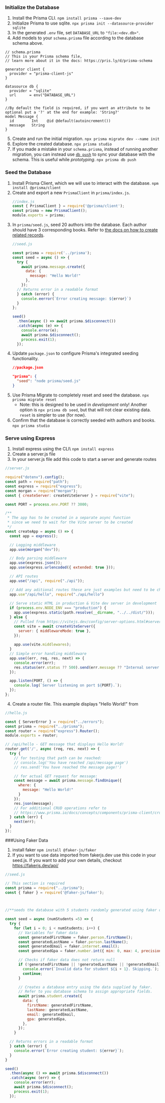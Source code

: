### Initialize the Database

1. Install the Prisma CLI.
   `npm install prisma --save-dev`
1. Initialize Prisma to use sqlite.
   `npx prisma init --datasource-provider sqlite`
3. In the generated `.env` file, set `DATABASE_URL` to `"file:<dev.db>"`.
4. Add models to your `schema.prisma` file according to the database schema above.
```schema.prisma
// schema.prisma
// This is your Prisma schema file,
// learn more about it in the docs: https://pris.ly/d/prisma-schema

generator client {
  provider = "prisma-client-js"
} 

datasource db {
  provider = "sqlite"
  url      = env("DATABASE_URL")
}  

//By default the field is required, if you want an attribute to be optional put a '?' at the end for example: 'String?'
model Message {
  id        Int    @id @default(autoincrement())
  message   String 
}
```
5. Create and run the initial migration.
   `npx prisma migrate dev --name init`
6. Explore the created database.
   `npx prisma studio`
7. If you made a mistake in your `schema.prisma`, instead of running another migration, you can instead use [`db push`](https://www.prisma.io/docs/guides/migrate/prototyping-schema-db-push) to sync your database with the schema. This is useful while _prototyping_.
   `npx prisma db push`

### Seed the Database

1. Install Prisma Client, which we will use to interact with the database.
   `npm install @prisma/client`
1. Create and export a new `PrismaClient` in `prisma/index.js`.
   ```js
   //index.js
   const { PrismaClient } = require('@prisma/client');
   const prisma = new PrismaClient();
   module.exports = prisma;
   ```
1. In `prisma/seed.js`, seed 20 authors into the database. Each author should have 3 corresponding books. Refer to [the docs on how to create related records](https://www.prisma.io/docs/concepts/components/prisma-client/relation-queries#create-a-related-record).
   ```js
   //seed.js
   
   const prisma = require('../prisma');
   const seed = async () => {
     try {
       await prisma.message.create({
         data: {
           message: "Hello World!"
         },
       });
     // Returns error in a readable format
     } catch (error) {
       console.eerror(`Error creating message: ${error}`)
     }
   };
   
   seed()
     .then(async () => await prisma.$disconnect())
     .catch(async (e) => {
       console.error(e);
       await prisma.$disconnect();
       process.exit(1);
     });
   ```
1. Update `package.json` to configure Prisma's integrated seeding functionality.
   ```json
   //package.json
   
   "prisma": {
     "seed": "node prisma/seed.js"
   }
   ```
1. Use Prisma Migrate to completely reset and seed the database.
   `npx prisma migrate reset`
   - Note: this is designed to be used in _development_ only! Another option is `npx prisma db seed`, but that will not clear existing data. `reset` is simpler to use (for now).
1. Confirm that the database is correctly seeded with authors and books.
   `npx prisma studio`

### Serve using Express

1. Install express using the CLI\ 
   `npm install express`
2. Create a server.js file 
3. In your server.js file add this code to start a server and generate routes
```javascript
//server.js

require("dotenv").config();
const path = require("path");
const express = require("express");
const morgan = require("morgan");
const { createServer: createViteServer } = require("vite");

const PORT = process.env.PORT ?? 3000;

/**
 * The app has to be created in a separate async function
 * since we need to wait for the Vite server to be created
 */
const createApp = async () => {
  const app = express(); 

  // Logging middleware
  app.use(morgan("dev")); 

  // Body parsing middleware
  app.use(express.json());
  app.use(express.urlencoded({ extended: true }));  

  // API routes
  app.use("/api", require("./api"));

  // Add any aditional routes these are just examples but need to be changed depending on your folder/file structure
  app.use"/api/hello", require("./api/hello")
  
  // Serve static HTML in production & Vite dev server in development
  if (process.env.NODE_ENV === "production") {
    app.use(express.static(path.resolve(__dirname, "../../dist/")));
  } else {
    // Pulled from https://vitejs.dev/config/server-options.html#server-middlewaremode
    const vite = await createViteServer({
      server: { middlewareMode: true },
    });
    
    app.use(vite.middlewares);
  }
  // Simple error handling middleware
  app.use((err, req, res, next) => {
    console.error(err);
    res.status(err.status ?? 500).send(err.message ?? "Internal server error.");
  }); 

  app.listen(PORT, () => {
    console.log(`Server listening on port ${PORT}.`);
  });
};
```
4. Create a router file. This example displays "Hello World!" from
```javascript
//hello.js

const { ServerError } = require("../errors");
const prisma = require("../prisma");
const router = require("express").Router();
module.exports = router;  

// /api/hello - GET message that displays Hello World!
router.get('/', async (req, res, next) => {
  try {
    // for testing that path can be reached:
    // console.log('You have reached /api/message page')
    // res.send('You have reached the message page!')

    // for actual GET request for message:
    const message = await prisma.message.findUnique({
      where: {
        message: "Hello World!"
      }
    });
    res.json(message);
    // For additional CRUD operations refer to
    // https://www.prisma.io/docs/concepts/components/prisma-client/crud
  } catch (err) {
    next(err);
  }
});
```

###Using Faker Data
1. install faker 
   `npm install @faker-js/faker`
2. If you want to use data imported from fakerjs.dev use this code in your seed.js.
   If you want to add your own details, checkout https://fakerjs.dev/api/
```js
//seed.js

// This section is required
const prisma = require("../prisma");
const { faker } = require('@faker-js/faker');

  

//**seeds the database with 5 students randomly generated using faker data */

const seed = async (numStudents =5) => {
  try {
    for (let i = 0; i < numStudents; i++) {
      // Variables for faker data
      const generatedFirstName = faker.person.firstName();
      const generatedLastName = faker.person.lastName();
      const generatedEmail = faker.internet.email();
      const generatedGpa = faker.number.int({ min: 0, max: 4, precision: 0.01 });

      // Checks if faker data does not return null
      if (!generatedFirstName || !generatedLastName || !generatedEmail) {
        console.error(`Invalid data for student ${i + 1}. Skipping.`);
        continue;
      } 

      // Creates a database entry using the data supplied by faker.
      // Refer to you database schema to assign appropriate fields.
      await prisma.student.create({
        data: {
          firstName: generatedFirstName,
          lastName: generatedLastName,
          email: generatedEmail,
          gpa: generatedGpa,
        },
      });
    } 

  // Returns errors in a readable format
  } catch (error) {
    console.error(`Error creating student: ${error}`);
  }
}  

seed()
  .then(async () => await prisma.$disconnect())
  .catch(async (err) => {
    console.error(err);
    await prisma.$disconnect();
    process.exit(1);
  });
```
